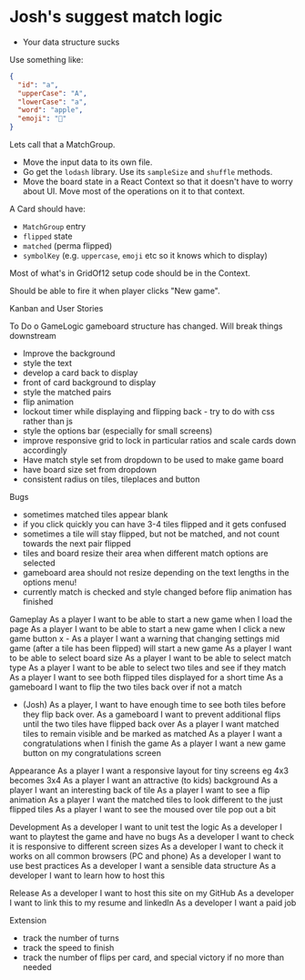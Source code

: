 # Josh's suggest match logic

- Your data structure sucks

Use something like:

```json
{
  "id": "a",
  "upperCase": "A",
  "lowerCase": "a",
  "word": "apple",
  "emoji": "🍎"
}
```

Lets call that a MatchGroup.

- Move the input data to its own file.
- Go get the `lodash` library. Use its `sampleSize` and `shuffle` methods.
- Move the board state in a React Context so that it doesn't have to worry about UI. Move most of the operations on it to that context.

A Card should have:

- `MatchGroup` entry
- `flipped` state
- `matched` (perma flipped)
- `symbolKey` (e.g. `uppercase`, `emoji` etc so it knows which to display)

Most of what's in GridOf12 setup code should be in the Context.

Should be able to fire it when player clicks "New game".

Kanban and User Stories

To Do
o GameLogic gameboard structure has changed. Will break things downstream
- Improve the background
- style the text
- develop a card back to display
- front of card background to display
- style the matched pairs
- flip animation
- lockout timer while displaying and flipping back - try to do with css rather than js
- style the options bar (especially for small screens)
- improve responsive grid to lock in particular ratios and scale cards down accordingly
- Have match style set from dropdown to be used to make game board
- have board size set from dropdown
- consistent radius on tiles, tileplaces and button


Bugs
- sometimes matched tiles appear blank
- if you click quickly you can have 3-4 tiles flipped and it gets confused
- sometimes a tile will stay flipped, but not be matched, and not count towards the next pair flipped
- tiles and board resize their area when different match options are selected
- gameboard area should not resize depending on the text lengths in the options menu!
- currently match is checked and style changed before flip animation has finished


Gameplay
As a player I want to be able to start a new game when I load the page
As a player I want to be able to start a new game when I click a new game button
x - As a player I want a warning that changing settings mid game (after a tile has been flipped) will start a new game
As a player I want to be able to select board size
As a player I want to be able to select match type
As a player I want to be able to select two tiles and see if they match
As a player I want to see both flipped tiles displayed for a short time
As a gameboard I want to flip the two tiles back over if not a match

- (Josh) As a player, I want to have enough time to see both tiles before they flip back over.
  As a gameboard I want to prevent additional flips until the two tiles have flipped back over
  As a player I want matched tiles to remain visible and be marked as matched
  As a player I want a congratulations when I finish the game
  As a player I want a new game button on my congratulations screen

Appearance
As a player I want a responsive layout for tiny screens eg 4x3 becomes 3x4
As a player I want an attractive (to kids) background
As a player I want an interesting back of tile
As a player I want to see a flip animation
As a player I want the matched tiles to look different to the just flipped tiles
As a player I want to see the moused over tile pop out a bit

Development
As a developer I want to unit test the logic
As a developer I want to playtest the game and have no bugs
As a developer I want to check it is responsive to different screen sizes
As a developer I want to check it works on all common browsers (PC and phone)
As a developer I want to use best practices
As a developer I want a sensible data structure
As a developer I want to learn how to host this

Release
As a developer I want to host this site on my GitHub
As a developer I want to link this to my resume and linkedIn
As a developer I want a paid job

Extension
- track the number of turns
- track the speed to finish
- track the number of flips per card, and special victory if no more than needed